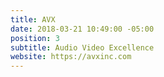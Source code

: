 ```yaml
---
title: AVX
date: 2018-03-21 10:49:00 -05:00
position: 3
subtitle: Audio Video Excellence
website: https://avxinc.com
---
```


